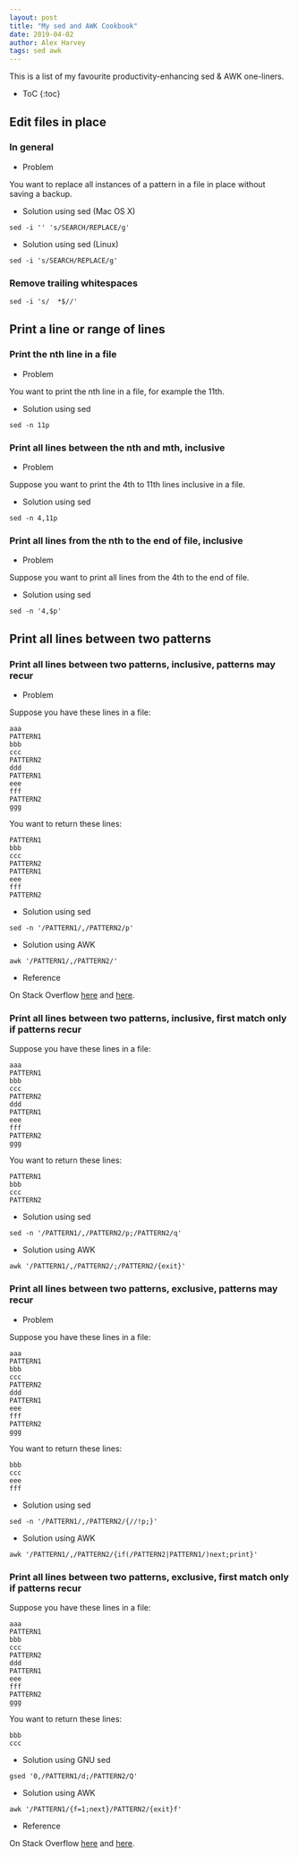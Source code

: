 ```yaml
---
layout: post
title: "My sed and AWK Cookbook"
date: 2019-04-02
author: Alex Harvey
tags: sed awk
---
```


This is a list of my favourite productivity-enhancing sed & AWK one-liners.

- ToC
{:toc}

## Edit files in place

### In general

- Problem

You want to replace all instances of a pattern in a file in place without saving a backup.

- Solution using sed (Mac OS X)

```text
sed -i '' 's/SEARCH/REPLACE/g'
```

- Solution using sed (Linux)

```text
sed -i 's/SEARCH/REPLACE/g'
```

### Remove trailing whitespaces

```text
sed -i 's/  *$//'
```

## Print a line or range of lines

### Print the nth line in a file

- Problem

You want to print the nth line in a file, for example the 11th.

- Solution using sed

```text
sed -n 11p
```

### Print all lines between the nth and mth, inclusive

- Problem

Suppose you want to print the 4th to 11th lines inclusive in a file.

- Solution using sed

```text
sed -n 4,11p
```

### Print all lines from the nth to the end of file, inclusive

- Problem

Suppose you want to print all lines from the 4th to the end of file.

- Solution using sed

```text
sed -n '4,$p'
```

## Print all lines between two patterns

### Print all lines between two patterns, inclusive, patterns may recur

- Problem

Suppose you have these lines in a file:

```text
aaa
PATTERN1
bbb
ccc
PATTERN2
ddd
PATTERN1
eee
fff
PATTERN2
ggg
```

You want to return these lines:

```text
PATTERN1
bbb
ccc
PATTERN2
PATTERN1
eee
fff
PATTERN2
```

- Solution using sed

```text
sed -n '/PATTERN1/,/PATTERN2/p'
```

- Solution using AWK

```text
awk '/PATTERN1/,/PATTERN2/'
```

- Reference

On Stack Overflow [here](https://stackoverflow.com/a/38978201/3787051) and [here](https://stackoverflow.com/a/38972737/3787051).

### Print all lines between two patterns, inclusive, first match only if patterns recur

Suppose you have these lines in a file:

```text
aaa
PATTERN1
bbb
ccc
PATTERN2
ddd
PATTERN1
eee
fff
PATTERN2
ggg
```

You want to return these lines:

```text
PATTERN1
bbb
ccc
PATTERN2
```

- Solution using sed

```text
sed -n '/PATTERN1/,/PATTERN2/p;/PATTERN2/q'
```

- Solution using AWK

```text
awk '/PATTERN1/,/PATTERN2/;/PATTERN2/{exit}'
```

### Print all lines between two patterns, exclusive, patterns may recur

- Problem

Suppose you have these lines in a file:

```text
aaa
PATTERN1
bbb
ccc
PATTERN2
ddd
PATTERN1
eee
fff
PATTERN2
ggg
```

You want to return these lines:

```text
bbb
ccc
eee
fff
```

- Solution using sed

```text
sed -n '/PATTERN1/,/PATTERN2/{//!p;}'
```

- Solution using AWK

```text
awk '/PATTERN1/,/PATTERN2/{if(/PATTERN2|PATTERN1/)next;print}'
```

### Print all lines between two patterns, exclusive, first match only if patterns recur

Suppose you have these lines in a file:

```text
aaa
PATTERN1
bbb
ccc
PATTERN2
ddd
PATTERN1
eee
fff
PATTERN2
ggg
```

You want to return these lines:

```text
bbb
ccc
```

- Solution using GNU sed

```text
gsed '0,/PATTERN1/d;/PATTERN2/Q'
```

- Solution using AWK

```text
awk '/PATTERN1/{f=1;next}/PATTERN2/{exit}f'
```

- Reference

On Stack Overflow [here](https://stackoverflow.com/a/55220428/3787051) and [here](https://stackoverflow.com/a/55222083/3787051).
